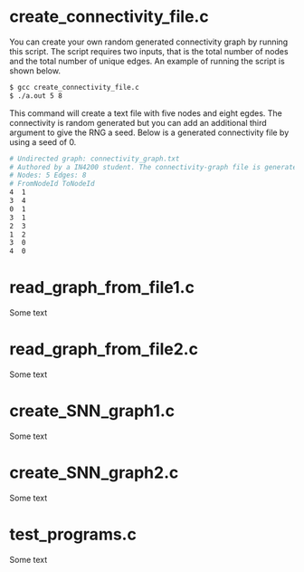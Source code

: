 # create_connectivity_file.c

You can create your own random generated connectivity graph by running this script. The script requires two inputs, that is the total number of nodes and the total number of unique edges. An example of running the script is shown below.

```bash
$ gcc create_connectivity_file.c
$ ./a.out 5 8
```
This command will create a text file with five nodes and eight egdes. The connectivity is random generated but you can add an additional third argument to give the RNG a seed. Below is a generated connectivity file by using a seed of 0.


```bash
# Undirected graph: connectivity_graph.txt
# Authored by a IN4200 student. The connectivity-graph file is generated randomly based on the number of nodes and the number of edges. 
# Nodes: 5 Edges: 8
# FromNodeId ToNodeId
4  1
3  4
0  1
3  1
2  3
1  2
3  0
4  0
```




# read_graph_from_file1.c

Some text


# read_graph_from_file2.c

Some text



# create_SNN_graph1.c

Some text



# create_SNN_graph2.c

Some text



# test_programs.c

Some text


